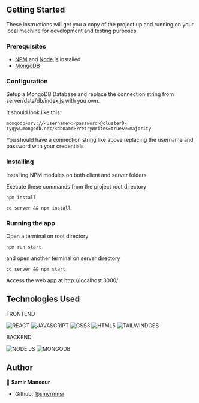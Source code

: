## Getting Started

These instructions will get you a copy of the project up and running on your local machine for development and testing purposes.

### Prerequisites

* [NPM](https://docs.npmjs.com/cli/v7/commands/npm-install) and [Node.js](https://nodejs.org/en/) installed
* [MongoDB](https://www.mongodb.com/)


### Configuration 

Setup a MongoDB Database and replace the connection string from server/data/db/index.js with you own.

It should look like this:

```
mongodb+srv://<username>:<password>@cluster0-tyqyw.mongodb.net/<dbname>?retryWrites=true&w=majority

```

You should have a connection string like above replacing the username and password with your credentials


### Installing

Installing NPM modules on both client and server folders

Execute these commands from the project root directory

```
npm install
```

```
cd server && npm install
```

### Running the app

Open a terminal on root directory

```
npm run start
```

and open another terminal on server directory
```
cd server && npm start
```

Access the web app at http://localhost:3000/

## Technologies Used

FRONTEND

![REACT](https://img.shields.io/badge/REACT-black?style=flat&logo=react&logoColor=cyan)
![JAVASCRIPT](https://img.shields.io/badge/-JAVASCRIPT-black?style=flat&logo=javascript)
![CSS3](https://img.shields.io/badge/-CSS3-black?style=flat&logo=css3)
![HTML5](https://img.shields.io/badge/-HTML5-black?style=flat&logo=html5&logoColor=red)
![TAILWINDCSS](https://img.shields.io/badge/TAILWIND_CSS-black?style=flat&logo=tailwind-css&logoColor=cyan)

BACKEND

![NODE.JS](https://img.shields.io/badge/NODE.JS-black?style=flat&logo=node-dot-js&logoColor=green)
![MONGODB](https://img.shields.io/badge/MONGODB-black?style=flat&logo=postgresql&logoColor=blue)


## Author

👤 **Samir Mansour**

- Github: [@smyrmnsr](https://github.com/smyrmnsr)
